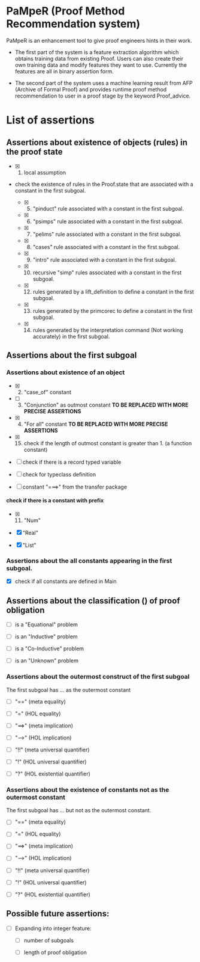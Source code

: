 # PaMpeR (Proof Method Recommendation system)

PaMpeR is an enhancement tool to give proof engineers hints in their work.

- The first part of the system is a feature extraction algorithm which obtains training data from existing Proof.
Users can also create their own training data and modify features they want to use.
Currently the features are all in binary assertion form.

- The second part of the system uses a machine learning result from AFP (Archive of Formal Proof) 
and provides runtime proof method recommendation to user in a proof stage by the keyword Proof_advice.

# List of assertions

## Assertions about existence of objects (rules) in the proof state

- [x] 1. local assumption

- check the existence of rules in the Proof.state that are associated with a constant in the first subgoal.

   - [x] 5. "pinduct" rule associated with a constant in the first subgoal.

   - [x] 6. "psimps" rule associated with a constant in the first subgoal.

   - [x] 7. "pelims" rule associated with a constant in the first subgoal.

   - [x] 8. "cases" rule associated with a constant in the first subgoal.

   - [x] 9. "intro" rule associated with a constant in the first subgoal.

   - [x] 10. recursive "simp" rules associated with a constant in the first subgoal.
      
   - [x] 12. rules generated by a lift_definition to define a constant in the first subgoal.

   - [x] 13. rules generated by the primcorec to define a constant in the first subgoal.
   
   - [x] 14. rules generated by the interpretation command (Not working accurately) in the first subgoal.

## Assertions about the first subgoal

### Assertions about existence of an object

- [x] 2. "case_of" constant

- [ ] 3. "Conjunction" as outmost constant **TO BE REPLACED WITH MORE PRECISE ASSERTIONS**

- [x] 4. "For all" constant **TO BE REPLACED WITH MORE PRECISE ASSERTIONS**

- [x] 15. check if the length of outmost constant is greater than 1. (a function constant)

- [ ] check if there is a record typed variable

- [ ] check for typeclass definition

- [ ] constant "===>" from the transfer package

#### check if there is a constant with prefix

- [x] 11. "Num"

- [x] "Real"

- [x] "List"

### Assertions about the all constants appearing in the first subgoal.

- [x] check if all constants are defined in Main

## Assertions about the classification () of proof obligation

- [ ] is a "Equational" problem

- [ ] is an "Inductive" problem

- [ ] is a "Co-Inductive" problem

- [ ] is an "Unknown" problem

### Assertions about the outermost construct of the first subgoal

The first subgoal has ... as the outermost constant

- [ ] "==" (meta equality)

- [ ] "=" (HOL equality)

- [ ] "==>" (meta implication)

- [ ] "-->" (HOL implication)

- [ ] "!!" (meta universal quantifier)

- [ ] "!" (HOL universal quantifier)

- [ ] "?" (HOL existential quantifier)

### Assertions about the existence of constants not as the outermost constant

The first subgoal has ... but not as the outermost constant.

- [ ] "==" (meta equality)

- [ ] "=" (HOL equality)

- [ ] "==>" (meta implication)

- [ ] "-->" (HOL implication)

- [ ] "!!" (meta universal quantifier)

- [ ] "!" (HOL universal quantifier)

- [ ] "?" (HOL existential quantifier)

## Possible future assertions:

- [ ] Expanding into integer feature:

   - [ ] number of subgoals

   - [ ] length of proof obligation

